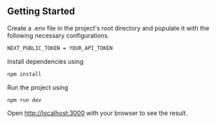 ## Getting Started
Create a .env file in the project's root directory and populate it with the following necessary configurations.
```bash
NEXT_PUBLIC_TOKEN = YOUR_API_TOKEN
```


Install dependencies using
```bash
npm install
```

Run the project using
```bash
npm run dev
```

Open [http://localhost:3000](http://localhost:3000) with your browser to see the result.
